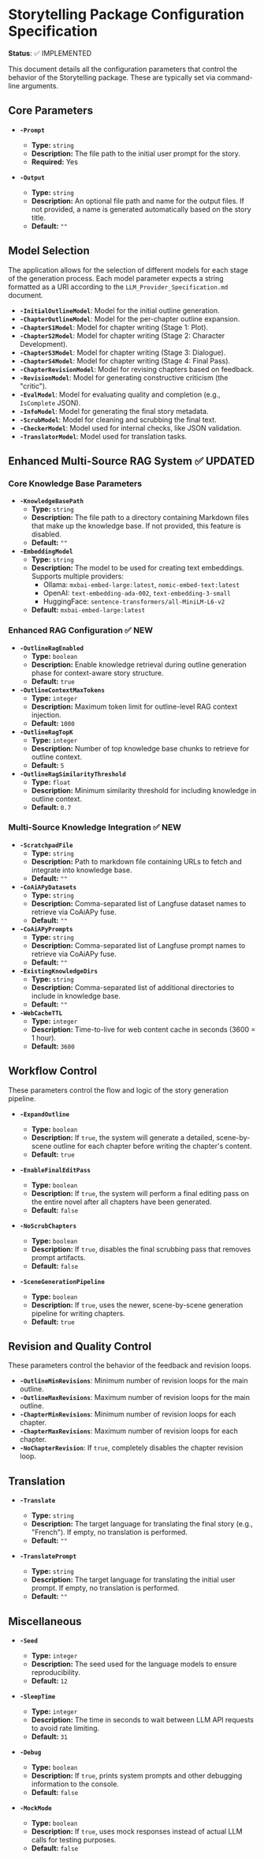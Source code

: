 # Storytelling Package Configuration Specification

**Status**: ✅ IMPLEMENTED

This document details all the configuration parameters that control the behavior of the Storytelling package. These are typically set via command-line arguments.

## Core Parameters

-   **`-Prompt`**
    -   **Type:** `string`
    -   **Description:** The file path to the initial user prompt for the story.
    -   **Required:** Yes

-   **`-Output`**
    -   **Type:** `string`
    -   **Description:** An optional file path and name for the output files. If not provided, a name is generated automatically based on the story title.
    -   **Default:** `""`

## Model Selection

The application allows for the selection of different models for each stage of the generation process. Each model parameter expects a string formatted as a URI according to the `LLM_Provider_Specification.md` document.

-   **`-InitialOutlineModel`**: Model for the initial outline generation.
-   **`-ChapterOutlineModel`**: Model for the per-chapter outline expansion.
-   **`-ChapterS1Model`**: Model for chapter writing (Stage 1: Plot).
-   **`-ChapterS2Model`**: Model for chapter writing (Stage 2: Character Development).
-   **`-ChapterS3Model`**: Model for chapter writing (Stage 3: Dialogue).
-   **`-ChapterS4Model`**: Model for chapter writing (Stage 4: Final Pass).
-   **`-ChapterRevisionModel`**: Model for revising chapters based on feedback.
-   **`-RevisionModel`**: Model for generating constructive criticism (the "critic").
-   **`-EvalModel`**: Model for evaluating quality and completion (e.g., `IsComplete` JSON).
-   **`-InfoModel`**: Model for generating the final story metadata.
-   **`-ScrubModel`**: Model for cleaning and scrubbing the final text.
-   **`-CheckerModel`**: Model used for internal checks, like JSON validation.
-   **`-TranslatorModel`**: Model used for translation tasks.

## Enhanced Multi-Source RAG System ✅ **UPDATED**

### Core Knowledge Base Parameters

-   **`-KnowledgeBasePath`**
    -   **Type:** `string`
    -   **Description:** The file path to a directory containing Markdown files that make up the knowledge base. If not provided, this feature is disabled.
    -   **Default:** `""`
-   **`-EmbeddingModel`**
    -   **Type:** `string`
    -   **Description:** The model to be used for creating text embeddings. Supports multiple providers:
        - Ollama: `mxbai-embed-large:latest`, `nomic-embed-text:latest`
        - OpenAI: `text-embedding-ada-002`, `text-embedding-3-small`  
        - HuggingFace: `sentence-transformers/all-MiniLM-L6-v2`
    -   **Default:** `mxbai-embed-large:latest`

### Enhanced RAG Configuration ✅ **NEW**

-   **`-OutlineRagEnabled`**
    -   **Type:** `boolean`
    -   **Description:** Enable knowledge retrieval during outline generation phase for context-aware story structure.
    -   **Default:** `true`
-   **`-OutlineContextMaxTokens`**
    -   **Type:** `integer`
    -   **Description:** Maximum token limit for outline-level RAG context injection.
    -   **Default:** `1000`
-   **`-OutlineRagTopK`**
    -   **Type:** `integer`
    -   **Description:** Number of top knowledge base chunks to retrieve for outline context.
    -   **Default:** `5`
-   **`-OutlineRagSimilarityThreshold`**
    -   **Type:** `float`
    -   **Description:** Minimum similarity threshold for including knowledge in outline context.
    -   **Default:** `0.7`

### Multi-Source Knowledge Integration ✅ **NEW**

-   **`-ScratchpadFile`**
    -   **Type:** `string`
    -   **Description:** Path to markdown file containing URLs to fetch and integrate into knowledge base.
    -   **Default:** `""`
-   **`-CoAiAPyDatasets`**
    -   **Type:** `string`
    -   **Description:** Comma-separated list of Langfuse dataset names to retrieve via CoAiAPy fuse.
    -   **Default:** `""`
-   **`-CoAiAPyPrompts`**
    -   **Type:** `string`
    -   **Description:** Comma-separated list of Langfuse prompt names to retrieve via CoAiAPy fuse.
    -   **Default:** `""`
-   **`-ExistingKnowledgeDirs`**
    -   **Type:** `string`
    -   **Description:** Comma-separated list of additional directories to include in knowledge base.
    -   **Default:** `""`
-   **`-WebCacheTTL`**
    -   **Type:** `integer`
    -   **Description:** Time-to-live for web content cache in seconds (3600 = 1 hour).
    -   **Default:** `3600`

## Workflow Control

These parameters control the flow and logic of the story generation pipeline.

-   **`-ExpandOutline`**
    -   **Type:** `boolean`
    -   **Description:** If `true`, the system will generate a detailed, scene-by-scene outline for each chapter before writing the chapter's content.
    -   **Default:** `true`

-   **`-EnableFinalEditPass`**
    -   **Type:** `boolean`
    -   **Description:** If `true`, the system will perform a final editing pass on the entire novel after all chapters have been generated.
    -   **Default:** `false`

-   **`-NoScrubChapters`**
    -   **Type:** `boolean`
    -   **Description:** If `true`, disables the final scrubbing pass that removes prompt artifacts.
    -   **Default:** `false`

-   **`-SceneGenerationPipeline`**
    -   **Type:** `boolean`
    -   **Description:** If `true`, uses the newer, scene-by-scene generation pipeline for writing chapters.
    -   **Default:** `true`

## Revision and Quality Control

These parameters control the behavior of the feedback and revision loops.

-   **`-OutlineMinRevisions`**: Minimum number of revision loops for the main outline.
-   **`-OutlineMaxRevisions`**: Maximum number of revision loops for the main outline.
-   **`-ChapterMinRevisions`**: Minimum number of revision loops for each chapter.
-   **`-ChapterMaxRevisions`**: Maximum number of revision loops for each chapter.
-   **`-NoChapterRevision`**: If `true`, completely disables the chapter revision loop.

## Translation

-   **`-Translate`**
    -   **Type:** `string`
    -   **Description:** The target language for translating the final story (e.g., "French"). If empty, no translation is performed.
    -   **Default:** `""`

-   **`-TranslatePrompt`**
    -   **Type:** `string`
    -   **Description:** The target language for translating the initial user prompt. If empty, no translation is performed.
    -   **Default:** `""`

## Miscellaneous

-   **`-Seed`**
    -   **Type:** `integer`
    -   **Description:** The seed used for the language models to ensure reproducibility.
    -   **Default:** `12`

-   **`-SleepTime`**
    -   **Type:** `integer`
    -   **Description:** The time in seconds to wait between LLM API requests to avoid rate limiting.
    -   **Default:** `31`

-   **`-Debug`**
    -   **Type:** `boolean`
    -   **Description:** If `true`, prints system prompts and other debugging information to the console.
    -   **Default:** `false`

-   **`-MockMode`**
    -   **Type:** `boolean`
    -   **Description:** If `true`, uses mock responses instead of actual LLM calls for testing purposes.
    -   **Default:** `false`

